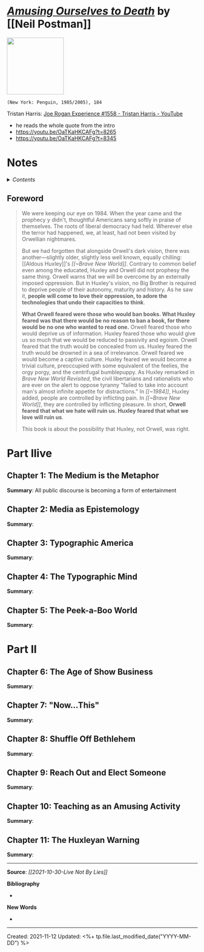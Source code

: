 # [*Amusing Ourselves to Death*](https://www.penguinrandomhouse.com/books/297276/amusing-ourselves-to-death-by-neil-postman/) by [[Neil Postman]]

<img src="https://images1.penguinrandomhouse.com/cover/9780143036531" width=150>

`(New York: Penguin, 1985/2005), 184`



Tristan Harris: [Joe Rogan Experience #1558 - Tristan Harris - YouTube](https://www.youtube.com/watch?v=OaTKaHKCAFg&t=3808s&ab_channel=PowerfulJRE)
- he reads the whole quote from the intro
- https://youtu.be/OaTKaHKCAFg?t=8265
- https://youtu.be/OaTKaHKCAFg?t=8345


# Notes

<details>
 <summary><i>Contents</i></summary>
<!-- MarkdownTOC autolink="true" -->

<!-- /MarkdownTOC -->
</details>

## Foreword
>We were keeping our eye on 1984. When the year came and the prophecy y didn't, thoughtful Americans sang softly in praise of themselves. The roots of liberal democracy had held. Wherever else the terror had happened, we, at least, had not been visited by Orwellian nightmares.
>
>    But we had forgotten that alongside Orwell's dark vision, there was another—slightly older, slightly less well known, equally chilling: [[Aldous Huxley]]'s *[[~Brave New World]]*. Contrary to common belief even among the educated, Huxley and Orwell did not prophesy the same thing. Orwell warns that we will be overcome by an externally imposed oppression. But in Huxley's vision, no Big Brother is required to deprive people of their autonomy, maturity and history. As he saw it, **people will come to love their oppression, to adore the technologies that undo their capacities to think**.
>    
>    **What Orwell feared were those who would ban books. What Huxley feared was that there would be no reason to ban a book, for there would be no one who wanted to read one.** Orwell feared those who would deprive us of information. Huxley feared those who would give us so much that we would be reduced to passivity and egoism. Orwell feared that the truth would be concealed from us. Huxley feared the truth would be drowned in a sea of irrelevance. Orwell feared we would become a captive culture. Huxley feared we would become a trivial culture, preoccupied with some equivalent of the feelies, the orgy porgy, and the centrifugal bumblepuppy. As Huxley remarked in *Brave New World Revisited*, the civil libertarians and rationalists who are ever on the alert to oppose tyranny "failed to take into account man's almost infinite appetite for distractions." In *[[~1984]]*, Huxley added, people are controlled by inflicting pain. In *[[~Brave New World]]*, they are controlled by inflicting pleasure. In short, **Orwell feared that what we hate will ruin us. Huxley feared that what we love will ruin us**.
>    
>    This book is about the possibility that Huxley, not Orwell, was right.

# Part Ilive
## Chapter 1: The Medium is the Metaphor
**Summary**: All public discourse is becoming a form of entertainment



## Chapter 2: Media as Epistemology
**Summary**: 



## Chapter 3: Typographic America
**Summary**: 



## Chapter 4: The Typographic Mind
**Summary**: 



## Chapter 5: The Peek-a-Boo World
**Summary**: 


# Part II
## Chapter 6: The Age of Show Business
**Summary**: 



## Chapter 7: "Now...This"
**Summary**: 



## Chapter 8: Shuffle Off Bethlehem
**Summary**: 



## Chapter 9: Reach Out and Elect Someone
**Summary**: 



## Chapter 10: Teaching as an Amusing Activity
**Summary**: 



## Chapter 11: The Huxleyan Warning
**Summary**: 



--- 
**Source**: *[[2021-10-30-Live Not By Lies]]*

**Bibliography**

- 

**New Words**

- 

---
Created: 2021-11-12
Updated: <%+ tp.file.last_modified_date("YYYY-MM-DD") %>

